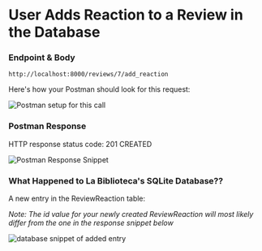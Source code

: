 # User Adds Reaction to a Review in the Database

### Endpoint & Body

```
http://localhost:8000/reviews/7/add_reaction
```

Here's how your Postman should look for this request:

![Postman setup for this call](https://user-images.githubusercontent.com/98675776/225180600-ae291d5f-345a-4f6f-9cf4-6d37324e4791.png)


### Postman Response

HTTP response status code: 201 CREATED

![Postman Response Snippet](https://user-images.githubusercontent.com/98675776/225180638-a71d470c-70d0-46e3-889d-81fca80c9fec.png)

### What Happened to La Biblioteca's SQLite Database??

A new entry in the ReviewReaction table:

*Note: The id value for your newly created ReviewReaction will most likely differ from the one in the response snippet below*

![database snippet of added entry](https://user-images.githubusercontent.com/98675776/225180750-9c1b9350-972b-435d-af1e-2281e1959d5a.png)
